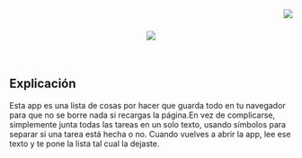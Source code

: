 <img align="right" src="https://visitor-badge.laobi.icu/badge?page_id=Vixo-vDev.Vixo-vDev" />
<h1 align="center">
    <img src="https://readme-typing-svg.herokuapp.com/?font=Righteous&size=35&center=true&vCenter=true&width=500&height=70&duration=4000&lines=Hi+There!+👋;+Local Storage!;" />
</h1>

<br>
<h2>Explicación</h2>

<p align="left">
Esta app es una lista de cosas por hacer que guarda todo en tu navegador para que no se borre nada si recargas la página.En vez de complicarse, simplemente junta todas las tareas en un solo texto, usando símbolos para separar si una tarea está hecha o no. Cuando vuelves a abrir la app, lee ese texto y te pone la lista tal cual la dejaste.
</p>

